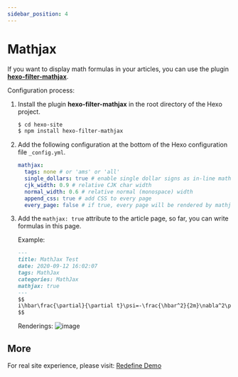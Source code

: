 ```yaml
---
sidebar_position: 4
---
```



# Mathjax

If you want to display math formulas in your articles, you can use the plugin **[hexo-filter-mathjax](https://github.com/next-theme/hexo-filter-mathjax/ )**.

Configuration process:

1. Install the plugin **hexo-filter-mathjax** in the root directory of the Hexo project.

   ```bash
   $ cd hexo-site
   $ npm install hexo-filter-mathjax
   ```

1. Add the following configuration at the bottom of the Hexo configuration file `_config.yml`.

   ```yml
   mathjax:
     tags: none # or 'ams' or 'all'
     single_dollars: true # enable single dollar signs as in-line math delimiters
     cjk_width: 0.9 # relative CJK char width
     normal_width: 0.6 # relative normal (monospace) width
     append_css: true # add CSS to every page
     every_page: false # if true, every page will be rendered by mathjax regardless of the `mathjax` setting in Front-matter of each article
   ```

1. Add the `mathjax: true` attribute to the article page, so far, you can write formulas in this page.

   Example:

   ```markdown
   ---
   title: MathJax Test
   date: 2020-09-12 16:02:07
   tags: MathJax
   categories: MathJax
   mathjax: true
   ---
   $$
   i\hbar\frac{\partial}{\partial t}\psi=-\frac{\hbar^2}{2m}\nabla^2\psi+V\psi
   $$
   ```

   Renderings:
   ![image](https://evan.beee.top/img/image.76zdiodvgds0.png)

## More

For real site experience, please visit: [Redefine Demo](https://redefine.ohevan.com/2022/10/02/theme-demo/)
